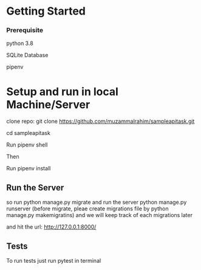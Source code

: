 # Getting Started


### Prerequisite

python 3.8 

SQLite Database

pipenv


# Setup and run in local Machine/Server

clone repo: git clone https://github.com/muzammalrahim/sampleapitask.git

cd sampleapitask

Run pipenv shell

Then 

Run pipenv install



## Run the Server
so run python manage.py migrate and run the server python manage.py runserver (before migrate, pleae create migrations file by python manage.py makemigratins) and we will keep track of each migrations later

and hit the url: http://127.0.0.1:8000/


## Tests

To run tests just run pytest in terminal
